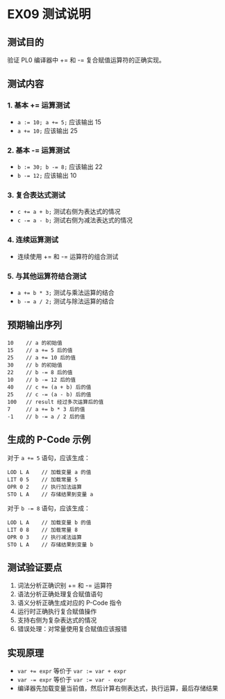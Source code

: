 # EX09 测试说明

## 测试目的
验证 PL0 编译器中 += 和 -= 复合赋值运算符的正确实现。

## 测试内容

### 1. 基本 += 运算测试
- `a := 10; a += 5;` 应该输出 15
- `a += 10;` 应该输出 25

### 2. 基本 -= 运算测试  
- `b := 30; b -= 8;` 应该输出 22
- `b -= 12;` 应该输出 10

### 3. 复合表达式测试
- `c += a + b;` 测试右侧为表达式的情况
- `c -= a - b;` 测试右侧为减法表达式的情况

### 4. 连续运算测试
- 连续使用 += 和 -= 运算符的组合测试

### 5. 与其他运算符结合测试
- `a += b * 3;` 测试与乘法运算的结合
- `b -= a / 2;` 测试与除法运算的结合

## 预期输出序列
```
10    // a 的初始值
15    // a += 5 后的值
25    // a += 10 后的值
30    // b 的初始值
22    // b -= 8 后的值
10    // b -= 12 后的值
40    // c += (a + b) 后的值
25    // c -= (a - b) 后的值
100   // result 经过多次运算后的值
7     // a += b * 3 后的值
-1    // b -= a / 2 后的值
```

## 生成的 P-Code 示例
对于 `a += 5` 语句，应该生成：
```
LOD L A    // 加载变量 a 的值
LIT 0 5    // 加载常量 5
OPR 0 2    // 执行加法运算
STO L A    // 存储结果到变量 a
```

对于 `b -= 8` 语句，应该生成：
```
LOD L A    // 加载变量 b 的值
LIT 0 8    // 加载常量 8
OPR 0 3    // 执行减法运算
STO L A    // 存储结果到变量 b
```

## 测试验证要点
1. 词法分析正确识别 += 和 -= 运算符
2. 语法分析正确处理复合赋值语句
3. 语义分析正确生成对应的 P-Code 指令
4. 运行时正确执行复合赋值操作
5. 支持右侧为复杂表达式的情况
6. 错误处理：对常量使用复合赋值应该报错

## 实现原理
- `var += expr` 等价于 `var := var + expr`
- `var -= expr` 等价于 `var := var - expr`
- 编译器先加载变量当前值，然后计算右侧表达式，执行运算，最后存储结果
